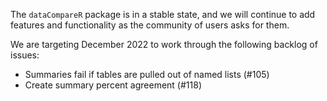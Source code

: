 The `dataCompareR` package is in a stable state, and we will continue to add features and functionality as the community of users asks for them.

We are targeting December 2022 to work through the following backlog of issues:
* Summaries fail if tables are pulled out of named lists (#105)
* Create summary percent agreement (#118)
